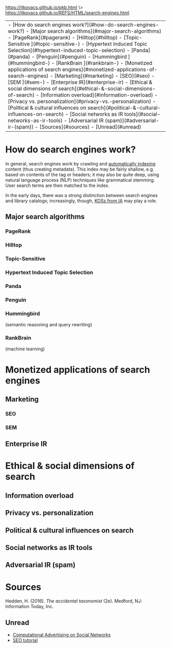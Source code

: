 <p id="path"><a href="../../pkb.html">https://jtkovacs.github.io/pkb.html</a> \> <a href="https://jtkovacs.github.io/REFS/HTML/search-engines.html">https://jtkovacs.github.io/REFS/HTML/search-engines.html</a></p><table class="TOC"><tr><td>- [How do search engines work?](#how-do-search-engines-work?)
	- [Major search algorithms](#major-search-algorithms)
		- [PageRank](#pagerank)
		- [Hilltop](#hilltop)
		- [Topic-Sensitive ](#topic-sensitive-)
		- [Hypertext Induced Topic Selection](#hypertext-induced-topic-selection)
		- [Panda](#panda)
		- [Penguin](#penguin)
		- [Hummingbird ](#hummingbird-)
		- [RankBrain ](#rankbrain-)
- [Monetized applications of search engines](#monetized-applications-of-search-engines)
	- [Marketing](#marketing)
		- [SEO](#seo)
		- [SEM ](#sem-)
	- [Enterprise IR](#enterprise-ir)
- [Ethical & social dimensions of search](#ethical-&-social-dimensions-of-search)
	- [Information overload](#information-overload)
	- [Privacy vs. personalization](#privacy-vs.-personalization)
	- [Political & cultural influences on search](#political-&-cultural-influences-on-search)
	- [Social networks as IR tools](#social-networks-as-ir-tools)
	- [Adversarial IR (spam)](#adversarial-ir-(spam))
- [Sources](#sources)
	- [Unread](#unread)
</td></tr></table>

# How do search engines work?

In general, search engines work by crawling and [automatically indexing](information-architecture.html#cataloging-&-indexing) content (thus creating metadata). This index may be fairly shallow, e.g. based on contents of the <meta> tag or headers; it may also be quite deep, using natural language process (NLP) techniques like grammatical stemming. User search terms are then matched to the index. 

In the early days, there was a strong distinction between search engines and library catalogs; increasingly, though, [KOSs from IA](information-architecture.html#koss-by-role-in-ir) may play a role. 

## Major search algorithms

### PageRank

### Hilltop

### Topic-Sensitive 

### Hypertext Induced Topic Selection

### Panda

### Penguin

### Hummingbird 

(semantic reasoning and query rewriting)  

### RankBrain 

(machine learning)




# Monetized applications of search engines

## Marketing

### SEO

### SEM 

## Enterprise IR





# Ethical & social dimensions of search

## Information overload

## Privacy vs. personalization

## Political & cultural influences on search

## Social networks as IR tools

## Adversarial IR (spam)



# Sources

Hedden, H. (2016). _The accidental taxonomist_ (2e). Medford, NJ: Information Today, Inc.

## Unread

- [Computational Advertising on Social Networks](http://www.datasciencecentral.com/profiles/blogs/computational-advertising-on-social-network)
- [SEO tutorial](http://www.afterhoursprogramming.com/tutorial/SEO/Introduction/)

